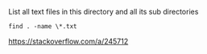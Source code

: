 List all text files in this directory and all its sub directories
```
find . -name \*.txt
```

https://stackoverflow.com/a/245712
